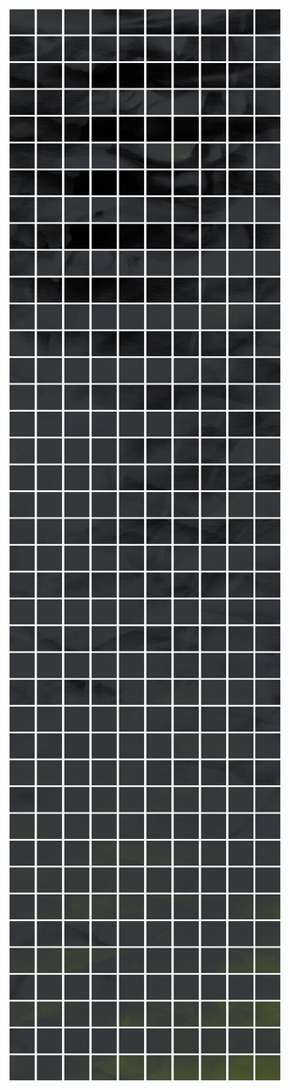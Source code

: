 <html>
<div>
<img src="https://github.com/HakkaTjakka/NL_TILE_MAP/blob/main/18/634/-1074/r.6340.-10740.png" height="44" width="44">
<img src="https://github.com/HakkaTjakka/NL_TILE_MAP/blob/main/18/634/-1074/r.6341.-10740.png" height="44" width="44">
<img src="https://github.com/HakkaTjakka/NL_TILE_MAP/blob/main/18/634/-1074/r.6342.-10740.png" height="44" width="44">
<img src="https://github.com/HakkaTjakka/NL_TILE_MAP/blob/main/18/634/-1074/r.6343.-10740.png" height="44" width="44">
<img src="https://github.com/HakkaTjakka/NL_TILE_MAP/blob/main/18/634/-1074/r.6344.-10740.png" height="44" width="44">
<img src="https://github.com/HakkaTjakka/NL_TILE_MAP/blob/main/18/634/-1074/r.6345.-10740.png" height="44" width="44">
<img src="https://github.com/HakkaTjakka/NL_TILE_MAP/blob/main/18/634/-1074/r.6346.-10740.png" height="44" width="44">
<img src="https://github.com/HakkaTjakka/NL_TILE_MAP/blob/main/18/634/-1074/r.6347.-10740.png" height="44" width="44">
<img src="https://github.com/HakkaTjakka/NL_TILE_MAP/blob/main/18/634/-1074/r.6348.-10740.png" height="44" width="44">
<img src="https://github.com/HakkaTjakka/NL_TILE_MAP/blob/main/18/634/-1074/r.6349.-10740.png" height="44" width="44">
<img src="https://github.com/HakkaTjakka/NL_TILE_MAP/blob/main/18/635/-1074/r.6350.-10740.png" height="44" width="44">
<img src="https://github.com/HakkaTjakka/NL_TILE_MAP/blob/main/18/635/-1074/r.6351.-10740.png" height="44" width="44">
<img src="https://github.com/HakkaTjakka/NL_TILE_MAP/blob/main/18/635/-1074/r.6352.-10740.png" height="44" width="44">
<img src="https://github.com/HakkaTjakka/NL_TILE_MAP/blob/main/18/635/-1074/r.6353.-10740.png" height="44" width="44">
<img src="https://github.com/HakkaTjakka/NL_TILE_MAP/blob/main/18/635/-1074/r.6354.-10740.png" height="44" width="44">
<img src="https://github.com/HakkaTjakka/NL_TILE_MAP/blob/main/18/635/-1074/r.6355.-10740.png" height="44" width="44">
<img src="https://github.com/HakkaTjakka/NL_TILE_MAP/blob/main/18/635/-1074/r.6356.-10740.png" height="44" width="44">
<img src="https://github.com/HakkaTjakka/NL_TILE_MAP/blob/main/18/635/-1074/r.6357.-10740.png" height="44" width="44">
<img src="https://github.com/HakkaTjakka/NL_TILE_MAP/blob/main/18/635/-1074/r.6358.-10740.png" height="44" width="44">
<img src="https://github.com/HakkaTjakka/NL_TILE_MAP/blob/main/18/635/-1074/r.6359.-10740.png" height="44" width="44">
<br>
<img src="https://github.com/HakkaTjakka/NL_TILE_MAP/blob/main/18/634/-1074/r.6340.-10739.png" height="44" width="44">
<img src="https://github.com/HakkaTjakka/NL_TILE_MAP/blob/main/18/634/-1074/r.6341.-10739.png" height="44" width="44">
<img src="https://github.com/HakkaTjakka/NL_TILE_MAP/blob/main/18/634/-1074/r.6342.-10739.png" height="44" width="44">
<img src="https://github.com/HakkaTjakka/NL_TILE_MAP/blob/main/18/634/-1074/r.6343.-10739.png" height="44" width="44">
<img src="https://github.com/HakkaTjakka/NL_TILE_MAP/blob/main/18/634/-1074/r.6344.-10739.png" height="44" width="44">
<img src="https://github.com/HakkaTjakka/NL_TILE_MAP/blob/main/18/634/-1074/r.6345.-10739.png" height="44" width="44">
<img src="https://github.com/HakkaTjakka/NL_TILE_MAP/blob/main/18/634/-1074/r.6346.-10739.png" height="44" width="44">
<img src="https://github.com/HakkaTjakka/NL_TILE_MAP/blob/main/18/634/-1074/r.6347.-10739.png" height="44" width="44">
<img src="https://github.com/HakkaTjakka/NL_TILE_MAP/blob/main/18/634/-1074/r.6348.-10739.png" height="44" width="44">
<img src="https://github.com/HakkaTjakka/NL_TILE_MAP/blob/main/18/634/-1074/r.6349.-10739.png" height="44" width="44">
<img src="https://github.com/HakkaTjakka/NL_TILE_MAP/blob/main/18/635/-1074/r.6350.-10739.png" height="44" width="44">
<img src="https://github.com/HakkaTjakka/NL_TILE_MAP/blob/main/18/635/-1074/r.6351.-10739.png" height="44" width="44">
<img src="https://github.com/HakkaTjakka/NL_TILE_MAP/blob/main/18/635/-1074/r.6352.-10739.png" height="44" width="44">
<img src="https://github.com/HakkaTjakka/NL_TILE_MAP/blob/main/18/635/-1074/r.6353.-10739.png" height="44" width="44">
<img src="https://github.com/HakkaTjakka/NL_TILE_MAP/blob/main/18/635/-1074/r.6354.-10739.png" height="44" width="44">
<img src="https://github.com/HakkaTjakka/NL_TILE_MAP/blob/main/18/635/-1074/r.6355.-10739.png" height="44" width="44">
<img src="https://github.com/HakkaTjakka/NL_TILE_MAP/blob/main/18/635/-1074/r.6356.-10739.png" height="44" width="44">
<img src="https://github.com/HakkaTjakka/NL_TILE_MAP/blob/main/18/635/-1074/r.6357.-10739.png" height="44" width="44">
<img src="https://github.com/HakkaTjakka/NL_TILE_MAP/blob/main/18/635/-1074/r.6358.-10739.png" height="44" width="44">
<img src="https://github.com/HakkaTjakka/NL_TILE_MAP/blob/main/18/635/-1074/r.6359.-10739.png" height="44" width="44">
<br>
<img src="https://github.com/HakkaTjakka/NL_TILE_MAP/blob/main/18/634/-1074/r.6340.-10738.png" height="44" width="44">
<img src="https://github.com/HakkaTjakka/NL_TILE_MAP/blob/main/18/634/-1074/r.6341.-10738.png" height="44" width="44">
<img src="https://github.com/HakkaTjakka/NL_TILE_MAP/blob/main/18/634/-1074/r.6342.-10738.png" height="44" width="44">
<img src="https://github.com/HakkaTjakka/NL_TILE_MAP/blob/main/18/634/-1074/r.6343.-10738.png" height="44" width="44">
<img src="https://github.com/HakkaTjakka/NL_TILE_MAP/blob/main/18/634/-1074/r.6344.-10738.png" height="44" width="44">
<img src="https://github.com/HakkaTjakka/NL_TILE_MAP/blob/main/18/634/-1074/r.6345.-10738.png" height="44" width="44">
<img src="https://github.com/HakkaTjakka/NL_TILE_MAP/blob/main/18/634/-1074/r.6346.-10738.png" height="44" width="44">
<img src="https://github.com/HakkaTjakka/NL_TILE_MAP/blob/main/18/634/-1074/r.6347.-10738.png" height="44" width="44">
<img src="https://github.com/HakkaTjakka/NL_TILE_MAP/blob/main/18/634/-1074/r.6348.-10738.png" height="44" width="44">
<img src="https://github.com/HakkaTjakka/NL_TILE_MAP/blob/main/18/634/-1074/r.6349.-10738.png" height="44" width="44">
<img src="https://github.com/HakkaTjakka/NL_TILE_MAP/blob/main/18/635/-1074/r.6350.-10738.png" height="44" width="44">
<img src="https://github.com/HakkaTjakka/NL_TILE_MAP/blob/main/18/635/-1074/r.6351.-10738.png" height="44" width="44">
<img src="https://github.com/HakkaTjakka/NL_TILE_MAP/blob/main/18/635/-1074/r.6352.-10738.png" height="44" width="44">
<img src="https://github.com/HakkaTjakka/NL_TILE_MAP/blob/main/18/635/-1074/r.6353.-10738.png" height="44" width="44">
<img src="https://github.com/HakkaTjakka/NL_TILE_MAP/blob/main/18/635/-1074/r.6354.-10738.png" height="44" width="44">
<img src="https://github.com/HakkaTjakka/NL_TILE_MAP/blob/main/18/635/-1074/r.6355.-10738.png" height="44" width="44">
<img src="https://github.com/HakkaTjakka/NL_TILE_MAP/blob/main/18/635/-1074/r.6356.-10738.png" height="44" width="44">
<img src="https://github.com/HakkaTjakka/NL_TILE_MAP/blob/main/18/635/-1074/r.6357.-10738.png" height="44" width="44">
<img src="https://github.com/HakkaTjakka/NL_TILE_MAP/blob/main/18/635/-1074/r.6358.-10738.png" height="44" width="44">
<img src="https://github.com/HakkaTjakka/NL_TILE_MAP/blob/main/18/635/-1074/r.6359.-10738.png" height="44" width="44">
<br>
<img src="https://github.com/HakkaTjakka/NL_TILE_MAP/blob/main/18/634/-1074/r.6340.-10737.png" height="44" width="44">
<img src="https://github.com/HakkaTjakka/NL_TILE_MAP/blob/main/18/634/-1074/r.6341.-10737.png" height="44" width="44">
<img src="https://github.com/HakkaTjakka/NL_TILE_MAP/blob/main/18/634/-1074/r.6342.-10737.png" height="44" width="44">
<img src="https://github.com/HakkaTjakka/NL_TILE_MAP/blob/main/18/634/-1074/r.6343.-10737.png" height="44" width="44">
<img src="https://github.com/HakkaTjakka/NL_TILE_MAP/blob/main/18/634/-1074/r.6344.-10737.png" height="44" width="44">
<img src="https://github.com/HakkaTjakka/NL_TILE_MAP/blob/main/18/634/-1074/r.6345.-10737.png" height="44" width="44">
<img src="https://github.com/HakkaTjakka/NL_TILE_MAP/blob/main/18/634/-1074/r.6346.-10737.png" height="44" width="44">
<img src="https://github.com/HakkaTjakka/NL_TILE_MAP/blob/main/18/634/-1074/r.6347.-10737.png" height="44" width="44">
<img src="https://github.com/HakkaTjakka/NL_TILE_MAP/blob/main/18/634/-1074/r.6348.-10737.png" height="44" width="44">
<img src="https://github.com/HakkaTjakka/NL_TILE_MAP/blob/main/18/634/-1074/r.6349.-10737.png" height="44" width="44">
<img src="https://github.com/HakkaTjakka/NL_TILE_MAP/blob/main/18/635/-1074/r.6350.-10737.png" height="44" width="44">
<img src="https://github.com/HakkaTjakka/NL_TILE_MAP/blob/main/18/635/-1074/r.6351.-10737.png" height="44" width="44">
<img src="https://github.com/HakkaTjakka/NL_TILE_MAP/blob/main/18/635/-1074/r.6352.-10737.png" height="44" width="44">
<img src="https://github.com/HakkaTjakka/NL_TILE_MAP/blob/main/18/635/-1074/r.6353.-10737.png" height="44" width="44">
<img src="https://github.com/HakkaTjakka/NL_TILE_MAP/blob/main/18/635/-1074/r.6354.-10737.png" height="44" width="44">
<img src="https://github.com/HakkaTjakka/NL_TILE_MAP/blob/main/18/635/-1074/r.6355.-10737.png" height="44" width="44">
<img src="https://github.com/HakkaTjakka/NL_TILE_MAP/blob/main/18/635/-1074/r.6356.-10737.png" height="44" width="44">
<img src="https://github.com/HakkaTjakka/NL_TILE_MAP/blob/main/18/635/-1074/r.6357.-10737.png" height="44" width="44">
<img src="https://github.com/HakkaTjakka/NL_TILE_MAP/blob/main/18/635/-1074/r.6358.-10737.png" height="44" width="44">
<img src="https://github.com/HakkaTjakka/NL_TILE_MAP/blob/main/18/635/-1074/r.6359.-10737.png" height="44" width="44">
<br>
<img src="https://github.com/HakkaTjakka/NL_TILE_MAP/blob/main/18/634/-1074/r.6340.-10736.png" height="44" width="44">
<img src="https://github.com/HakkaTjakka/NL_TILE_MAP/blob/main/18/634/-1074/r.6341.-10736.png" height="44" width="44">
<img src="https://github.com/HakkaTjakka/NL_TILE_MAP/blob/main/18/634/-1074/r.6342.-10736.png" height="44" width="44">
<img src="https://github.com/HakkaTjakka/NL_TILE_MAP/blob/main/18/634/-1074/r.6343.-10736.png" height="44" width="44">
<img src="https://github.com/HakkaTjakka/NL_TILE_MAP/blob/main/18/634/-1074/r.6344.-10736.png" height="44" width="44">
<img src="https://github.com/HakkaTjakka/NL_TILE_MAP/blob/main/18/634/-1074/r.6345.-10736.png" height="44" width="44">
<img src="https://github.com/HakkaTjakka/NL_TILE_MAP/blob/main/18/634/-1074/r.6346.-10736.png" height="44" width="44">
<img src="https://github.com/HakkaTjakka/NL_TILE_MAP/blob/main/18/634/-1074/r.6347.-10736.png" height="44" width="44">
<img src="https://github.com/HakkaTjakka/NL_TILE_MAP/blob/main/18/634/-1074/r.6348.-10736.png" height="44" width="44">
<img src="https://github.com/HakkaTjakka/NL_TILE_MAP/blob/main/18/634/-1074/r.6349.-10736.png" height="44" width="44">
<img src="https://github.com/HakkaTjakka/NL_TILE_MAP/blob/main/18/635/-1074/r.6350.-10736.png" height="44" width="44">
<img src="https://github.com/HakkaTjakka/NL_TILE_MAP/blob/main/18/635/-1074/r.6351.-10736.png" height="44" width="44">
<img src="https://github.com/HakkaTjakka/NL_TILE_MAP/blob/main/18/635/-1074/r.6352.-10736.png" height="44" width="44">
<img src="https://github.com/HakkaTjakka/NL_TILE_MAP/blob/main/18/635/-1074/r.6353.-10736.png" height="44" width="44">
<img src="https://github.com/HakkaTjakka/NL_TILE_MAP/blob/main/18/635/-1074/r.6354.-10736.png" height="44" width="44">
<img src="https://github.com/HakkaTjakka/NL_TILE_MAP/blob/main/18/635/-1074/r.6355.-10736.png" height="44" width="44">
<img src="https://github.com/HakkaTjakka/NL_TILE_MAP/blob/main/18/635/-1074/r.6356.-10736.png" height="44" width="44">
<img src="https://github.com/HakkaTjakka/NL_TILE_MAP/blob/main/18/635/-1074/r.6357.-10736.png" height="44" width="44">
<img src="https://github.com/HakkaTjakka/NL_TILE_MAP/blob/main/18/635/-1074/r.6358.-10736.png" height="44" width="44">
<img src="https://github.com/HakkaTjakka/NL_TILE_MAP/blob/main/18/635/-1074/r.6359.-10736.png" height="44" width="44">
<br>
<img src="https://github.com/HakkaTjakka/NL_TILE_MAP/blob/main/18/634/-1074/r.6340.-10735.png" height="44" width="44">
<img src="https://github.com/HakkaTjakka/NL_TILE_MAP/blob/main/18/634/-1074/r.6341.-10735.png" height="44" width="44">
<img src="https://github.com/HakkaTjakka/NL_TILE_MAP/blob/main/18/634/-1074/r.6342.-10735.png" height="44" width="44">
<img src="https://github.com/HakkaTjakka/NL_TILE_MAP/blob/main/18/634/-1074/r.6343.-10735.png" height="44" width="44">
<img src="https://github.com/HakkaTjakka/NL_TILE_MAP/blob/main/18/634/-1074/r.6344.-10735.png" height="44" width="44">
<img src="https://github.com/HakkaTjakka/NL_TILE_MAP/blob/main/18/634/-1074/r.6345.-10735.png" height="44" width="44">
<img src="https://github.com/HakkaTjakka/NL_TILE_MAP/blob/main/18/634/-1074/r.6346.-10735.png" height="44" width="44">
<img src="https://github.com/HakkaTjakka/NL_TILE_MAP/blob/main/18/634/-1074/r.6347.-10735.png" height="44" width="44">
<img src="https://github.com/HakkaTjakka/NL_TILE_MAP/blob/main/18/634/-1074/r.6348.-10735.png" height="44" width="44">
<img src="https://github.com/HakkaTjakka/NL_TILE_MAP/blob/main/18/634/-1074/r.6349.-10735.png" height="44" width="44">
<img src="https://github.com/HakkaTjakka/NL_TILE_MAP/blob/main/18/635/-1074/r.6350.-10735.png" height="44" width="44">
<img src="https://github.com/HakkaTjakka/NL_TILE_MAP/blob/main/18/635/-1074/r.6351.-10735.png" height="44" width="44">
<img src="https://github.com/HakkaTjakka/NL_TILE_MAP/blob/main/18/635/-1074/r.6352.-10735.png" height="44" width="44">
<img src="https://github.com/HakkaTjakka/NL_TILE_MAP/blob/main/18/635/-1074/r.6353.-10735.png" height="44" width="44">
<img src="https://github.com/HakkaTjakka/NL_TILE_MAP/blob/main/18/635/-1074/r.6354.-10735.png" height="44" width="44">
<img src="https://github.com/HakkaTjakka/NL_TILE_MAP/blob/main/18/635/-1074/r.6355.-10735.png" height="44" width="44">
<img src="https://github.com/HakkaTjakka/NL_TILE_MAP/blob/main/18/635/-1074/r.6356.-10735.png" height="44" width="44">
<img src="https://github.com/HakkaTjakka/NL_TILE_MAP/blob/main/18/635/-1074/r.6357.-10735.png" height="44" width="44">
<img src="https://github.com/HakkaTjakka/NL_TILE_MAP/blob/main/18/635/-1074/r.6358.-10735.png" height="44" width="44">
<img src="https://github.com/HakkaTjakka/NL_TILE_MAP/blob/main/18/635/-1074/r.6359.-10735.png" height="44" width="44">
<br>
<img src="https://github.com/HakkaTjakka/NL_TILE_MAP/blob/main/18/634/-1074/r.6340.-10734.png" height="44" width="44">
<img src="https://github.com/HakkaTjakka/NL_TILE_MAP/blob/main/18/634/-1074/r.6341.-10734.png" height="44" width="44">
<img src="https://github.com/HakkaTjakka/NL_TILE_MAP/blob/main/18/634/-1074/r.6342.-10734.png" height="44" width="44">
<img src="https://github.com/HakkaTjakka/NL_TILE_MAP/blob/main/18/634/-1074/r.6343.-10734.png" height="44" width="44">
<img src="https://github.com/HakkaTjakka/NL_TILE_MAP/blob/main/18/634/-1074/r.6344.-10734.png" height="44" width="44">
<img src="https://github.com/HakkaTjakka/NL_TILE_MAP/blob/main/18/634/-1074/r.6345.-10734.png" height="44" width="44">
<img src="https://github.com/HakkaTjakka/NL_TILE_MAP/blob/main/18/634/-1074/r.6346.-10734.png" height="44" width="44">
<img src="https://github.com/HakkaTjakka/NL_TILE_MAP/blob/main/18/634/-1074/r.6347.-10734.png" height="44" width="44">
<img src="https://github.com/HakkaTjakka/NL_TILE_MAP/blob/main/18/634/-1074/r.6348.-10734.png" height="44" width="44">
<img src="https://github.com/HakkaTjakka/NL_TILE_MAP/blob/main/18/634/-1074/r.6349.-10734.png" height="44" width="44">
<img src="https://github.com/HakkaTjakka/NL_TILE_MAP/blob/main/18/635/-1074/r.6350.-10734.png" height="44" width="44">
<img src="https://github.com/HakkaTjakka/NL_TILE_MAP/blob/main/18/635/-1074/r.6351.-10734.png" height="44" width="44">
<img src="https://github.com/HakkaTjakka/NL_TILE_MAP/blob/main/18/635/-1074/r.6352.-10734.png" height="44" width="44">
<img src="https://github.com/HakkaTjakka/NL_TILE_MAP/blob/main/18/635/-1074/r.6353.-10734.png" height="44" width="44">
<img src="https://github.com/HakkaTjakka/NL_TILE_MAP/blob/main/18/635/-1074/r.6354.-10734.png" height="44" width="44">
<img src="https://github.com/HakkaTjakka/NL_TILE_MAP/blob/main/18/635/-1074/r.6355.-10734.png" height="44" width="44">
<img src="https://github.com/HakkaTjakka/NL_TILE_MAP/blob/main/18/635/-1074/r.6356.-10734.png" height="44" width="44">
<img src="https://github.com/HakkaTjakka/NL_TILE_MAP/blob/main/18/635/-1074/r.6357.-10734.png" height="44" width="44">
<img src="https://github.com/HakkaTjakka/NL_TILE_MAP/blob/main/18/635/-1074/r.6358.-10734.png" height="44" width="44">
<img src="https://github.com/HakkaTjakka/NL_TILE_MAP/blob/main/18/635/-1074/r.6359.-10734.png" height="44" width="44">
<br>
<img src="https://github.com/HakkaTjakka/NL_TILE_MAP/blob/main/18/634/-1074/r.6340.-10733.png" height="44" width="44">
<img src="https://github.com/HakkaTjakka/NL_TILE_MAP/blob/main/18/634/-1074/r.6341.-10733.png" height="44" width="44">
<img src="https://github.com/HakkaTjakka/NL_TILE_MAP/blob/main/18/634/-1074/r.6342.-10733.png" height="44" width="44">
<img src="https://github.com/HakkaTjakka/NL_TILE_MAP/blob/main/18/634/-1074/r.6343.-10733.png" height="44" width="44">
<img src="https://github.com/HakkaTjakka/NL_TILE_MAP/blob/main/18/634/-1074/r.6344.-10733.png" height="44" width="44">
<img src="https://github.com/HakkaTjakka/NL_TILE_MAP/blob/main/18/634/-1074/r.6345.-10733.png" height="44" width="44">
<img src="https://github.com/HakkaTjakka/NL_TILE_MAP/blob/main/18/634/-1074/r.6346.-10733.png" height="44" width="44">
<img src="https://github.com/HakkaTjakka/NL_TILE_MAP/blob/main/18/634/-1074/r.6347.-10733.png" height="44" width="44">
<img src="https://github.com/HakkaTjakka/NL_TILE_MAP/blob/main/18/634/-1074/r.6348.-10733.png" height="44" width="44">
<img src="https://github.com/HakkaTjakka/NL_TILE_MAP/blob/main/18/634/-1074/r.6349.-10733.png" height="44" width="44">
<img src="https://github.com/HakkaTjakka/NL_TILE_MAP/blob/main/18/635/-1074/r.6350.-10733.png" height="44" width="44">
<img src="https://github.com/HakkaTjakka/NL_TILE_MAP/blob/main/18/635/-1074/r.6351.-10733.png" height="44" width="44">
<img src="https://github.com/HakkaTjakka/NL_TILE_MAP/blob/main/18/635/-1074/r.6352.-10733.png" height="44" width="44">
<img src="https://github.com/HakkaTjakka/NL_TILE_MAP/blob/main/18/635/-1074/r.6353.-10733.png" height="44" width="44">
<img src="https://github.com/HakkaTjakka/NL_TILE_MAP/blob/main/18/635/-1074/r.6354.-10733.png" height="44" width="44">
<img src="https://github.com/HakkaTjakka/NL_TILE_MAP/blob/main/18/635/-1074/r.6355.-10733.png" height="44" width="44">
<img src="https://github.com/HakkaTjakka/NL_TILE_MAP/blob/main/18/635/-1074/r.6356.-10733.png" height="44" width="44">
<img src="https://github.com/HakkaTjakka/NL_TILE_MAP/blob/main/18/635/-1074/r.6357.-10733.png" height="44" width="44">
<img src="https://github.com/HakkaTjakka/NL_TILE_MAP/blob/main/18/635/-1074/r.6358.-10733.png" height="44" width="44">
<img src="https://github.com/HakkaTjakka/NL_TILE_MAP/blob/main/18/635/-1074/r.6359.-10733.png" height="44" width="44">
<br>
<img src="https://github.com/HakkaTjakka/NL_TILE_MAP/blob/main/18/634/-1074/r.6340.-10732.png" height="44" width="44">
<img src="https://github.com/HakkaTjakka/NL_TILE_MAP/blob/main/18/634/-1074/r.6341.-10732.png" height="44" width="44">
<img src="https://github.com/HakkaTjakka/NL_TILE_MAP/blob/main/18/634/-1074/r.6342.-10732.png" height="44" width="44">
<img src="https://github.com/HakkaTjakka/NL_TILE_MAP/blob/main/18/634/-1074/r.6343.-10732.png" height="44" width="44">
<img src="https://github.com/HakkaTjakka/NL_TILE_MAP/blob/main/18/634/-1074/r.6344.-10732.png" height="44" width="44">
<img src="https://github.com/HakkaTjakka/NL_TILE_MAP/blob/main/18/634/-1074/r.6345.-10732.png" height="44" width="44">
<img src="https://github.com/HakkaTjakka/NL_TILE_MAP/blob/main/18/634/-1074/r.6346.-10732.png" height="44" width="44">
<img src="https://github.com/HakkaTjakka/NL_TILE_MAP/blob/main/18/634/-1074/r.6347.-10732.png" height="44" width="44">
<img src="https://github.com/HakkaTjakka/NL_TILE_MAP/blob/main/18/634/-1074/r.6348.-10732.png" height="44" width="44">
<img src="https://github.com/HakkaTjakka/NL_TILE_MAP/blob/main/18/634/-1074/r.6349.-10732.png" height="44" width="44">
<img src="https://github.com/HakkaTjakka/NL_TILE_MAP/blob/main/18/635/-1074/r.6350.-10732.png" height="44" width="44">
<img src="https://github.com/HakkaTjakka/NL_TILE_MAP/blob/main/18/635/-1074/r.6351.-10732.png" height="44" width="44">
<img src="https://github.com/HakkaTjakka/NL_TILE_MAP/blob/main/18/635/-1074/r.6352.-10732.png" height="44" width="44">
<img src="https://github.com/HakkaTjakka/NL_TILE_MAP/blob/main/18/635/-1074/r.6353.-10732.png" height="44" width="44">
<img src="https://github.com/HakkaTjakka/NL_TILE_MAP/blob/main/18/635/-1074/r.6354.-10732.png" height="44" width="44">
<img src="https://github.com/HakkaTjakka/NL_TILE_MAP/blob/main/18/635/-1074/r.6355.-10732.png" height="44" width="44">
<img src="https://github.com/HakkaTjakka/NL_TILE_MAP/blob/main/18/635/-1074/r.6356.-10732.png" height="44" width="44">
<img src="https://github.com/HakkaTjakka/NL_TILE_MAP/blob/main/18/635/-1074/r.6357.-10732.png" height="44" width="44">
<img src="https://github.com/HakkaTjakka/NL_TILE_MAP/blob/main/18/635/-1074/r.6358.-10732.png" height="44" width="44">
<img src="https://github.com/HakkaTjakka/NL_TILE_MAP/blob/main/18/635/-1074/r.6359.-10732.png" height="44" width="44">
<br>
<img src="https://github.com/HakkaTjakka/NL_TILE_MAP/blob/main/18/634/-1074/r.6340.-10731.png" height="44" width="44">
<img src="https://github.com/HakkaTjakka/NL_TILE_MAP/blob/main/18/634/-1074/r.6341.-10731.png" height="44" width="44">
<img src="https://github.com/HakkaTjakka/NL_TILE_MAP/blob/main/18/634/-1074/r.6342.-10731.png" height="44" width="44">
<img src="https://github.com/HakkaTjakka/NL_TILE_MAP/blob/main/18/634/-1074/r.6343.-10731.png" height="44" width="44">
<img src="https://github.com/HakkaTjakka/NL_TILE_MAP/blob/main/18/634/-1074/r.6344.-10731.png" height="44" width="44">
<img src="https://github.com/HakkaTjakka/NL_TILE_MAP/blob/main/18/634/-1074/r.6345.-10731.png" height="44" width="44">
<img src="https://github.com/HakkaTjakka/NL_TILE_MAP/blob/main/18/634/-1074/r.6346.-10731.png" height="44" width="44">
<img src="https://github.com/HakkaTjakka/NL_TILE_MAP/blob/main/18/634/-1074/r.6347.-10731.png" height="44" width="44">
<img src="https://github.com/HakkaTjakka/NL_TILE_MAP/blob/main/18/634/-1074/r.6348.-10731.png" height="44" width="44">
<img src="https://github.com/HakkaTjakka/NL_TILE_MAP/blob/main/18/634/-1074/r.6349.-10731.png" height="44" width="44">
<img src="https://github.com/HakkaTjakka/NL_TILE_MAP/blob/main/18/635/-1074/r.6350.-10731.png" height="44" width="44">
<img src="https://github.com/HakkaTjakka/NL_TILE_MAP/blob/main/18/635/-1074/r.6351.-10731.png" height="44" width="44">
<img src="https://github.com/HakkaTjakka/NL_TILE_MAP/blob/main/18/635/-1074/r.6352.-10731.png" height="44" width="44">
<img src="https://github.com/HakkaTjakka/NL_TILE_MAP/blob/main/18/635/-1074/r.6353.-10731.png" height="44" width="44">
<img src="https://github.com/HakkaTjakka/NL_TILE_MAP/blob/main/18/635/-1074/r.6354.-10731.png" height="44" width="44">
<img src="https://github.com/HakkaTjakka/NL_TILE_MAP/blob/main/18/635/-1074/r.6355.-10731.png" height="44" width="44">
<img src="https://github.com/HakkaTjakka/NL_TILE_MAP/blob/main/18/635/-1074/r.6356.-10731.png" height="44" width="44">
<img src="https://github.com/HakkaTjakka/NL_TILE_MAP/blob/main/18/635/-1074/r.6357.-10731.png" height="44" width="44">
<img src="https://github.com/HakkaTjakka/NL_TILE_MAP/blob/main/18/635/-1074/r.6358.-10731.png" height="44" width="44">
<img src="https://github.com/HakkaTjakka/NL_TILE_MAP/blob/main/18/635/-1074/r.6359.-10731.png" height="44" width="44">
<br>
<img src="https://github.com/HakkaTjakka/NL_TILE_MAP/blob/main/18/634/-1073/r.6340.-10730.png" height="44" width="44">
<img src="https://github.com/HakkaTjakka/NL_TILE_MAP/blob/main/18/634/-1073/r.6341.-10730.png" height="44" width="44">
<img src="https://github.com/HakkaTjakka/NL_TILE_MAP/blob/main/18/634/-1073/r.6342.-10730.png" height="44" width="44">
<img src="https://github.com/HakkaTjakka/NL_TILE_MAP/blob/main/18/634/-1073/r.6343.-10730.png" height="44" width="44">
<img src="https://github.com/HakkaTjakka/NL_TILE_MAP/blob/main/18/634/-1073/r.6344.-10730.png" height="44" width="44">
<img src="https://github.com/HakkaTjakka/NL_TILE_MAP/blob/main/18/634/-1073/r.6345.-10730.png" height="44" width="44">
<img src="https://github.com/HakkaTjakka/NL_TILE_MAP/blob/main/18/634/-1073/r.6346.-10730.png" height="44" width="44">
<img src="https://github.com/HakkaTjakka/NL_TILE_MAP/blob/main/18/634/-1073/r.6347.-10730.png" height="44" width="44">
<img src="https://github.com/HakkaTjakka/NL_TILE_MAP/blob/main/18/634/-1073/r.6348.-10730.png" height="44" width="44">
<img src="https://github.com/HakkaTjakka/NL_TILE_MAP/blob/main/18/634/-1073/r.6349.-10730.png" height="44" width="44">
<img src="https://github.com/HakkaTjakka/NL_TILE_MAP/blob/main/18/635/-1073/r.6350.-10730.png" height="44" width="44">
<img src="https://github.com/HakkaTjakka/NL_TILE_MAP/blob/main/18/635/-1073/r.6351.-10730.png" height="44" width="44">
<img src="https://github.com/HakkaTjakka/NL_TILE_MAP/blob/main/18/635/-1073/r.6352.-10730.png" height="44" width="44">
<img src="https://github.com/HakkaTjakka/NL_TILE_MAP/blob/main/18/635/-1073/r.6353.-10730.png" height="44" width="44">
<img src="https://github.com/HakkaTjakka/NL_TILE_MAP/blob/main/18/635/-1073/r.6354.-10730.png" height="44" width="44">
<img src="https://github.com/HakkaTjakka/NL_TILE_MAP/blob/main/18/635/-1073/r.6355.-10730.png" height="44" width="44">
<img src="https://github.com/HakkaTjakka/NL_TILE_MAP/blob/main/18/635/-1073/r.6356.-10730.png" height="44" width="44">
<img src="https://github.com/HakkaTjakka/NL_TILE_MAP/blob/main/18/635/-1073/r.6357.-10730.png" height="44" width="44">
<img src="https://github.com/HakkaTjakka/NL_TILE_MAP/blob/main/18/635/-1073/r.6358.-10730.png" height="44" width="44">
<img src="https://github.com/HakkaTjakka/NL_TILE_MAP/blob/main/18/635/-1073/r.6359.-10730.png" height="44" width="44">
<br>
<img src="https://github.com/HakkaTjakka/NL_TILE_MAP/blob/main/18/634/-1073/r.6340.-10729.png" height="44" width="44">
<img src="https://github.com/HakkaTjakka/NL_TILE_MAP/blob/main/18/634/-1073/r.6341.-10729.png" height="44" width="44">
<img src="https://github.com/HakkaTjakka/NL_TILE_MAP/blob/main/18/634/-1073/r.6342.-10729.png" height="44" width="44">
<img src="https://github.com/HakkaTjakka/NL_TILE_MAP/blob/main/18/634/-1073/r.6343.-10729.png" height="44" width="44">
<img src="https://github.com/HakkaTjakka/NL_TILE_MAP/blob/main/18/634/-1073/r.6344.-10729.png" height="44" width="44">
<img src="https://github.com/HakkaTjakka/NL_TILE_MAP/blob/main/18/634/-1073/r.6345.-10729.png" height="44" width="44">
<img src="https://github.com/HakkaTjakka/NL_TILE_MAP/blob/main/18/634/-1073/r.6346.-10729.png" height="44" width="44">
<img src="https://github.com/HakkaTjakka/NL_TILE_MAP/blob/main/18/634/-1073/r.6347.-10729.png" height="44" width="44">
<img src="https://github.com/HakkaTjakka/NL_TILE_MAP/blob/main/18/634/-1073/r.6348.-10729.png" height="44" width="44">
<img src="https://github.com/HakkaTjakka/NL_TILE_MAP/blob/main/18/634/-1073/r.6349.-10729.png" height="44" width="44">
<img src="https://github.com/HakkaTjakka/NL_TILE_MAP/blob/main/18/635/-1073/r.6350.-10729.png" height="44" width="44">
<img src="https://github.com/HakkaTjakka/NL_TILE_MAP/blob/main/18/635/-1073/r.6351.-10729.png" height="44" width="44">
<img src="https://github.com/HakkaTjakka/NL_TILE_MAP/blob/main/18/635/-1073/r.6352.-10729.png" height="44" width="44">
<img src="https://github.com/HakkaTjakka/NL_TILE_MAP/blob/main/18/635/-1073/r.6353.-10729.png" height="44" width="44">
<img src="https://github.com/HakkaTjakka/NL_TILE_MAP/blob/main/18/635/-1073/r.6354.-10729.png" height="44" width="44">
<img src="https://github.com/HakkaTjakka/NL_TILE_MAP/blob/main/18/635/-1073/r.6355.-10729.png" height="44" width="44">
<img src="https://github.com/HakkaTjakka/NL_TILE_MAP/blob/main/18/635/-1073/r.6356.-10729.png" height="44" width="44">
<img src="https://github.com/HakkaTjakka/NL_TILE_MAP/blob/main/18/635/-1073/r.6357.-10729.png" height="44" width="44">
<img src="https://github.com/HakkaTjakka/NL_TILE_MAP/blob/main/18/635/-1073/r.6358.-10729.png" height="44" width="44">
<img src="https://github.com/HakkaTjakka/NL_TILE_MAP/blob/main/18/635/-1073/r.6359.-10729.png" height="44" width="44">
<br>
<img src="https://github.com/HakkaTjakka/NL_TILE_MAP/blob/main/18/634/-1073/r.6340.-10728.png" height="44" width="44">
<img src="https://github.com/HakkaTjakka/NL_TILE_MAP/blob/main/18/634/-1073/r.6341.-10728.png" height="44" width="44">
<img src="https://github.com/HakkaTjakka/NL_TILE_MAP/blob/main/18/634/-1073/r.6342.-10728.png" height="44" width="44">
<img src="https://github.com/HakkaTjakka/NL_TILE_MAP/blob/main/18/634/-1073/r.6343.-10728.png" height="44" width="44">
<img src="https://github.com/HakkaTjakka/NL_TILE_MAP/blob/main/18/634/-1073/r.6344.-10728.png" height="44" width="44">
<img src="https://github.com/HakkaTjakka/NL_TILE_MAP/blob/main/18/634/-1073/r.6345.-10728.png" height="44" width="44">
<img src="https://github.com/HakkaTjakka/NL_TILE_MAP/blob/main/18/634/-1073/r.6346.-10728.png" height="44" width="44">
<img src="https://github.com/HakkaTjakka/NL_TILE_MAP/blob/main/18/634/-1073/r.6347.-10728.png" height="44" width="44">
<img src="https://github.com/HakkaTjakka/NL_TILE_MAP/blob/main/18/634/-1073/r.6348.-10728.png" height="44" width="44">
<img src="https://github.com/HakkaTjakka/NL_TILE_MAP/blob/main/18/634/-1073/r.6349.-10728.png" height="44" width="44">
<img src="https://github.com/HakkaTjakka/NL_TILE_MAP/blob/main/18/635/-1073/r.6350.-10728.png" height="44" width="44">
<img src="https://github.com/HakkaTjakka/NL_TILE_MAP/blob/main/18/635/-1073/r.6351.-10728.png" height="44" width="44">
<img src="https://github.com/HakkaTjakka/NL_TILE_MAP/blob/main/18/635/-1073/r.6352.-10728.png" height="44" width="44">
<img src="https://github.com/HakkaTjakka/NL_TILE_MAP/blob/main/18/635/-1073/r.6353.-10728.png" height="44" width="44">
<img src="https://github.com/HakkaTjakka/NL_TILE_MAP/blob/main/18/635/-1073/r.6354.-10728.png" height="44" width="44">
<img src="https://github.com/HakkaTjakka/NL_TILE_MAP/blob/main/18/635/-1073/r.6355.-10728.png" height="44" width="44">
<img src="https://github.com/HakkaTjakka/NL_TILE_MAP/blob/main/18/635/-1073/r.6356.-10728.png" height="44" width="44">
<img src="https://github.com/HakkaTjakka/NL_TILE_MAP/blob/main/18/635/-1073/r.6357.-10728.png" height="44" width="44">
<img src="https://github.com/HakkaTjakka/NL_TILE_MAP/blob/main/18/635/-1073/r.6358.-10728.png" height="44" width="44">
<img src="https://github.com/HakkaTjakka/NL_TILE_MAP/blob/main/18/635/-1073/r.6359.-10728.png" height="44" width="44">
<br>
<img src="https://github.com/HakkaTjakka/NL_TILE_MAP/blob/main/18/634/-1073/r.6340.-10727.png" height="44" width="44">
<img src="https://github.com/HakkaTjakka/NL_TILE_MAP/blob/main/18/634/-1073/r.6341.-10727.png" height="44" width="44">
<img src="https://github.com/HakkaTjakka/NL_TILE_MAP/blob/main/18/634/-1073/r.6342.-10727.png" height="44" width="44">
<img src="https://github.com/HakkaTjakka/NL_TILE_MAP/blob/main/18/634/-1073/r.6343.-10727.png" height="44" width="44">
<img src="https://github.com/HakkaTjakka/NL_TILE_MAP/blob/main/18/634/-1073/r.6344.-10727.png" height="44" width="44">
<img src="https://github.com/HakkaTjakka/NL_TILE_MAP/blob/main/18/634/-1073/r.6345.-10727.png" height="44" width="44">
<img src="https://github.com/HakkaTjakka/NL_TILE_MAP/blob/main/18/634/-1073/r.6346.-10727.png" height="44" width="44">
<img src="https://github.com/HakkaTjakka/NL_TILE_MAP/blob/main/18/634/-1073/r.6347.-10727.png" height="44" width="44">
<img src="https://github.com/HakkaTjakka/NL_TILE_MAP/blob/main/18/634/-1073/r.6348.-10727.png" height="44" width="44">
<img src="https://github.com/HakkaTjakka/NL_TILE_MAP/blob/main/18/634/-1073/r.6349.-10727.png" height="44" width="44">
<img src="https://github.com/HakkaTjakka/NL_TILE_MAP/blob/main/18/635/-1073/r.6350.-10727.png" height="44" width="44">
<img src="https://github.com/HakkaTjakka/NL_TILE_MAP/blob/main/18/635/-1073/r.6351.-10727.png" height="44" width="44">
<img src="https://github.com/HakkaTjakka/NL_TILE_MAP/blob/main/18/635/-1073/r.6352.-10727.png" height="44" width="44">
<img src="https://github.com/HakkaTjakka/NL_TILE_MAP/blob/main/18/635/-1073/r.6353.-10727.png" height="44" width="44">
<img src="https://github.com/HakkaTjakka/NL_TILE_MAP/blob/main/18/635/-1073/r.6354.-10727.png" height="44" width="44">
<img src="https://github.com/HakkaTjakka/NL_TILE_MAP/blob/main/18/635/-1073/r.6355.-10727.png" height="44" width="44">
<img src="https://github.com/HakkaTjakka/NL_TILE_MAP/blob/main/18/635/-1073/r.6356.-10727.png" height="44" width="44">
<img src="https://github.com/HakkaTjakka/NL_TILE_MAP/blob/main/18/635/-1073/r.6357.-10727.png" height="44" width="44">
<img src="https://github.com/HakkaTjakka/NL_TILE_MAP/blob/main/18/635/-1073/r.6358.-10727.png" height="44" width="44">
<img src="https://github.com/HakkaTjakka/NL_TILE_MAP/blob/main/18/635/-1073/r.6359.-10727.png" height="44" width="44">
<br>
<img src="https://github.com/HakkaTjakka/NL_TILE_MAP/blob/main/18/634/-1073/r.6340.-10726.png" height="44" width="44">
<img src="https://github.com/HakkaTjakka/NL_TILE_MAP/blob/main/18/634/-1073/r.6341.-10726.png" height="44" width="44">
<img src="https://github.com/HakkaTjakka/NL_TILE_MAP/blob/main/18/634/-1073/r.6342.-10726.png" height="44" width="44">
<img src="https://github.com/HakkaTjakka/NL_TILE_MAP/blob/main/18/634/-1073/r.6343.-10726.png" height="44" width="44">
<img src="https://github.com/HakkaTjakka/NL_TILE_MAP/blob/main/18/634/-1073/r.6344.-10726.png" height="44" width="44">
<img src="https://github.com/HakkaTjakka/NL_TILE_MAP/blob/main/18/634/-1073/r.6345.-10726.png" height="44" width="44">
<img src="https://github.com/HakkaTjakka/NL_TILE_MAP/blob/main/18/634/-1073/r.6346.-10726.png" height="44" width="44">
<img src="https://github.com/HakkaTjakka/NL_TILE_MAP/blob/main/18/634/-1073/r.6347.-10726.png" height="44" width="44">
<img src="https://github.com/HakkaTjakka/NL_TILE_MAP/blob/main/18/634/-1073/r.6348.-10726.png" height="44" width="44">
<img src="https://github.com/HakkaTjakka/NL_TILE_MAP/blob/main/18/634/-1073/r.6349.-10726.png" height="44" width="44">
<img src="https://github.com/HakkaTjakka/NL_TILE_MAP/blob/main/18/635/-1073/r.6350.-10726.png" height="44" width="44">
<img src="https://github.com/HakkaTjakka/NL_TILE_MAP/blob/main/18/635/-1073/r.6351.-10726.png" height="44" width="44">
<img src="https://github.com/HakkaTjakka/NL_TILE_MAP/blob/main/18/635/-1073/r.6352.-10726.png" height="44" width="44">
<img src="https://github.com/HakkaTjakka/NL_TILE_MAP/blob/main/18/635/-1073/r.6353.-10726.png" height="44" width="44">
<img src="https://github.com/HakkaTjakka/NL_TILE_MAP/blob/main/18/635/-1073/r.6354.-10726.png" height="44" width="44">
<img src="https://github.com/HakkaTjakka/NL_TILE_MAP/blob/main/18/635/-1073/r.6355.-10726.png" height="44" width="44">
<img src="https://github.com/HakkaTjakka/NL_TILE_MAP/blob/main/18/635/-1073/r.6356.-10726.png" height="44" width="44">
<img src="https://github.com/HakkaTjakka/NL_TILE_MAP/blob/main/18/635/-1073/r.6357.-10726.png" height="44" width="44">
<img src="https://github.com/HakkaTjakka/NL_TILE_MAP/blob/main/18/635/-1073/r.6358.-10726.png" height="44" width="44">
<img src="https://github.com/HakkaTjakka/NL_TILE_MAP/blob/main/18/635/-1073/r.6359.-10726.png" height="44" width="44">
<br>
<img src="https://github.com/HakkaTjakka/NL_TILE_MAP/blob/main/18/634/-1073/r.6340.-10725.png" height="44" width="44">
<img src="https://github.com/HakkaTjakka/NL_TILE_MAP/blob/main/18/634/-1073/r.6341.-10725.png" height="44" width="44">
<img src="https://github.com/HakkaTjakka/NL_TILE_MAP/blob/main/18/634/-1073/r.6342.-10725.png" height="44" width="44">
<img src="https://github.com/HakkaTjakka/NL_TILE_MAP/blob/main/18/634/-1073/r.6343.-10725.png" height="44" width="44">
<img src="https://github.com/HakkaTjakka/NL_TILE_MAP/blob/main/18/634/-1073/r.6344.-10725.png" height="44" width="44">
<img src="https://github.com/HakkaTjakka/NL_TILE_MAP/blob/main/18/634/-1073/r.6345.-10725.png" height="44" width="44">
<img src="https://github.com/HakkaTjakka/NL_TILE_MAP/blob/main/18/634/-1073/r.6346.-10725.png" height="44" width="44">
<img src="https://github.com/HakkaTjakka/NL_TILE_MAP/blob/main/18/634/-1073/r.6347.-10725.png" height="44" width="44">
<img src="https://github.com/HakkaTjakka/NL_TILE_MAP/blob/main/18/634/-1073/r.6348.-10725.png" height="44" width="44">
<img src="https://github.com/HakkaTjakka/NL_TILE_MAP/blob/main/18/634/-1073/r.6349.-10725.png" height="44" width="44">
<img src="https://github.com/HakkaTjakka/NL_TILE_MAP/blob/main/18/635/-1073/r.6350.-10725.png" height="44" width="44">
<img src="https://github.com/HakkaTjakka/NL_TILE_MAP/blob/main/18/635/-1073/r.6351.-10725.png" height="44" width="44">
<img src="https://github.com/HakkaTjakka/NL_TILE_MAP/blob/main/18/635/-1073/r.6352.-10725.png" height="44" width="44">
<img src="https://github.com/HakkaTjakka/NL_TILE_MAP/blob/main/18/635/-1073/r.6353.-10725.png" height="44" width="44">
<img src="https://github.com/HakkaTjakka/NL_TILE_MAP/blob/main/18/635/-1073/r.6354.-10725.png" height="44" width="44">
<img src="https://github.com/HakkaTjakka/NL_TILE_MAP/blob/main/18/635/-1073/r.6355.-10725.png" height="44" width="44">
<img src="https://github.com/HakkaTjakka/NL_TILE_MAP/blob/main/18/635/-1073/r.6356.-10725.png" height="44" width="44">
<img src="https://github.com/HakkaTjakka/NL_TILE_MAP/blob/main/18/635/-1073/r.6357.-10725.png" height="44" width="44">
<img src="https://github.com/HakkaTjakka/NL_TILE_MAP/blob/main/18/635/-1073/r.6358.-10725.png" height="44" width="44">
<img src="https://github.com/HakkaTjakka/NL_TILE_MAP/blob/main/18/635/-1073/r.6359.-10725.png" height="44" width="44">
<br>
<img src="https://github.com/HakkaTjakka/NL_TILE_MAP/blob/main/18/634/-1073/r.6340.-10724.png" height="44" width="44">
<img src="https://github.com/HakkaTjakka/NL_TILE_MAP/blob/main/18/634/-1073/r.6341.-10724.png" height="44" width="44">
<img src="https://github.com/HakkaTjakka/NL_TILE_MAP/blob/main/18/634/-1073/r.6342.-10724.png" height="44" width="44">
<img src="https://github.com/HakkaTjakka/NL_TILE_MAP/blob/main/18/634/-1073/r.6343.-10724.png" height="44" width="44">
<img src="https://github.com/HakkaTjakka/NL_TILE_MAP/blob/main/18/634/-1073/r.6344.-10724.png" height="44" width="44">
<img src="https://github.com/HakkaTjakka/NL_TILE_MAP/blob/main/18/634/-1073/r.6345.-10724.png" height="44" width="44">
<img src="https://github.com/HakkaTjakka/NL_TILE_MAP/blob/main/18/634/-1073/r.6346.-10724.png" height="44" width="44">
<img src="https://github.com/HakkaTjakka/NL_TILE_MAP/blob/main/18/634/-1073/r.6347.-10724.png" height="44" width="44">
<img src="https://github.com/HakkaTjakka/NL_TILE_MAP/blob/main/18/634/-1073/r.6348.-10724.png" height="44" width="44">
<img src="https://github.com/HakkaTjakka/NL_TILE_MAP/blob/main/18/634/-1073/r.6349.-10724.png" height="44" width="44">
<img src="https://github.com/HakkaTjakka/NL_TILE_MAP/blob/main/18/635/-1073/r.6350.-10724.png" height="44" width="44">
<img src="https://github.com/HakkaTjakka/NL_TILE_MAP/blob/main/18/635/-1073/r.6351.-10724.png" height="44" width="44">
<img src="https://github.com/HakkaTjakka/NL_TILE_MAP/blob/main/18/635/-1073/r.6352.-10724.png" height="44" width="44">
<img src="https://github.com/HakkaTjakka/NL_TILE_MAP/blob/main/18/635/-1073/r.6353.-10724.png" height="44" width="44">
<img src="https://github.com/HakkaTjakka/NL_TILE_MAP/blob/main/18/635/-1073/r.6354.-10724.png" height="44" width="44">
<img src="https://github.com/HakkaTjakka/NL_TILE_MAP/blob/main/18/635/-1073/r.6355.-10724.png" height="44" width="44">
<img src="https://github.com/HakkaTjakka/NL_TILE_MAP/blob/main/18/635/-1073/r.6356.-10724.png" height="44" width="44">
<img src="https://github.com/HakkaTjakka/NL_TILE_MAP/blob/main/18/635/-1073/r.6357.-10724.png" height="44" width="44">
<img src="https://github.com/HakkaTjakka/NL_TILE_MAP/blob/main/18/635/-1073/r.6358.-10724.png" height="44" width="44">
<img src="https://github.com/HakkaTjakka/NL_TILE_MAP/blob/main/18/635/-1073/r.6359.-10724.png" height="44" width="44">
<br>
<img src="https://github.com/HakkaTjakka/NL_TILE_MAP/blob/main/18/634/-1073/r.6340.-10723.png" height="44" width="44">
<img src="https://github.com/HakkaTjakka/NL_TILE_MAP/blob/main/18/634/-1073/r.6341.-10723.png" height="44" width="44">
<img src="https://github.com/HakkaTjakka/NL_TILE_MAP/blob/main/18/634/-1073/r.6342.-10723.png" height="44" width="44">
<img src="https://github.com/HakkaTjakka/NL_TILE_MAP/blob/main/18/634/-1073/r.6343.-10723.png" height="44" width="44">
<img src="https://github.com/HakkaTjakka/NL_TILE_MAP/blob/main/18/634/-1073/r.6344.-10723.png" height="44" width="44">
<img src="https://github.com/HakkaTjakka/NL_TILE_MAP/blob/main/18/634/-1073/r.6345.-10723.png" height="44" width="44">
<img src="https://github.com/HakkaTjakka/NL_TILE_MAP/blob/main/18/634/-1073/r.6346.-10723.png" height="44" width="44">
<img src="https://github.com/HakkaTjakka/NL_TILE_MAP/blob/main/18/634/-1073/r.6347.-10723.png" height="44" width="44">
<img src="https://github.com/HakkaTjakka/NL_TILE_MAP/blob/main/18/634/-1073/r.6348.-10723.png" height="44" width="44">
<img src="https://github.com/HakkaTjakka/NL_TILE_MAP/blob/main/18/634/-1073/r.6349.-10723.png" height="44" width="44">
<img src="https://github.com/HakkaTjakka/NL_TILE_MAP/blob/main/18/635/-1073/r.6350.-10723.png" height="44" width="44">
<img src="https://github.com/HakkaTjakka/NL_TILE_MAP/blob/main/18/635/-1073/r.6351.-10723.png" height="44" width="44">
<img src="https://github.com/HakkaTjakka/NL_TILE_MAP/blob/main/18/635/-1073/r.6352.-10723.png" height="44" width="44">
<img src="https://github.com/HakkaTjakka/NL_TILE_MAP/blob/main/18/635/-1073/r.6353.-10723.png" height="44" width="44">
<img src="https://github.com/HakkaTjakka/NL_TILE_MAP/blob/main/18/635/-1073/r.6354.-10723.png" height="44" width="44">
<img src="https://github.com/HakkaTjakka/NL_TILE_MAP/blob/main/18/635/-1073/r.6355.-10723.png" height="44" width="44">
<img src="https://github.com/HakkaTjakka/NL_TILE_MAP/blob/main/18/635/-1073/r.6356.-10723.png" height="44" width="44">
<img src="https://github.com/HakkaTjakka/NL_TILE_MAP/blob/main/18/635/-1073/r.6357.-10723.png" height="44" width="44">
<img src="https://github.com/HakkaTjakka/NL_TILE_MAP/blob/main/18/635/-1073/r.6358.-10723.png" height="44" width="44">
<img src="https://github.com/HakkaTjakka/NL_TILE_MAP/blob/main/18/635/-1073/r.6359.-10723.png" height="44" width="44">
<br>
<img src="https://github.com/HakkaTjakka/NL_TILE_MAP/blob/main/18/634/-1073/r.6340.-10722.png" height="44" width="44">
<img src="https://github.com/HakkaTjakka/NL_TILE_MAP/blob/main/18/634/-1073/r.6341.-10722.png" height="44" width="44">
<img src="https://github.com/HakkaTjakka/NL_TILE_MAP/blob/main/18/634/-1073/r.6342.-10722.png" height="44" width="44">
<img src="https://github.com/HakkaTjakka/NL_TILE_MAP/blob/main/18/634/-1073/r.6343.-10722.png" height="44" width="44">
<img src="https://github.com/HakkaTjakka/NL_TILE_MAP/blob/main/18/634/-1073/r.6344.-10722.png" height="44" width="44">
<img src="https://github.com/HakkaTjakka/NL_TILE_MAP/blob/main/18/634/-1073/r.6345.-10722.png" height="44" width="44">
<img src="https://github.com/HakkaTjakka/NL_TILE_MAP/blob/main/18/634/-1073/r.6346.-10722.png" height="44" width="44">
<img src="https://github.com/HakkaTjakka/NL_TILE_MAP/blob/main/18/634/-1073/r.6347.-10722.png" height="44" width="44">
<img src="https://github.com/HakkaTjakka/NL_TILE_MAP/blob/main/18/634/-1073/r.6348.-10722.png" height="44" width="44">
<img src="https://github.com/HakkaTjakka/NL_TILE_MAP/blob/main/18/634/-1073/r.6349.-10722.png" height="44" width="44">
<img src="https://github.com/HakkaTjakka/NL_TILE_MAP/blob/main/18/635/-1073/r.6350.-10722.png" height="44" width="44">
<img src="https://github.com/HakkaTjakka/NL_TILE_MAP/blob/main/18/635/-1073/r.6351.-10722.png" height="44" width="44">
<img src="https://github.com/HakkaTjakka/NL_TILE_MAP/blob/main/18/635/-1073/r.6352.-10722.png" height="44" width="44">
<img src="https://github.com/HakkaTjakka/NL_TILE_MAP/blob/main/18/635/-1073/r.6353.-10722.png" height="44" width="44">
<img src="https://github.com/HakkaTjakka/NL_TILE_MAP/blob/main/18/635/-1073/r.6354.-10722.png" height="44" width="44">
<img src="https://github.com/HakkaTjakka/NL_TILE_MAP/blob/main/18/635/-1073/r.6355.-10722.png" height="44" width="44">
<img src="https://github.com/HakkaTjakka/NL_TILE_MAP/blob/main/18/635/-1073/r.6356.-10722.png" height="44" width="44">
<img src="https://github.com/HakkaTjakka/NL_TILE_MAP/blob/main/18/635/-1073/r.6357.-10722.png" height="44" width="44">
<img src="https://github.com/HakkaTjakka/NL_TILE_MAP/blob/main/18/635/-1073/r.6358.-10722.png" height="44" width="44">
<img src="https://github.com/HakkaTjakka/NL_TILE_MAP/blob/main/18/635/-1073/r.6359.-10722.png" height="44" width="44">
<br>
<img src="https://github.com/HakkaTjakka/NL_TILE_MAP/blob/main/18/634/-1073/r.6340.-10721.png" height="44" width="44">
<img src="https://github.com/HakkaTjakka/NL_TILE_MAP/blob/main/18/634/-1073/r.6341.-10721.png" height="44" width="44">
<img src="https://github.com/HakkaTjakka/NL_TILE_MAP/blob/main/18/634/-1073/r.6342.-10721.png" height="44" width="44">
<img src="https://github.com/HakkaTjakka/NL_TILE_MAP/blob/main/18/634/-1073/r.6343.-10721.png" height="44" width="44">
<img src="https://github.com/HakkaTjakka/NL_TILE_MAP/blob/main/18/634/-1073/r.6344.-10721.png" height="44" width="44">
<img src="https://github.com/HakkaTjakka/NL_TILE_MAP/blob/main/18/634/-1073/r.6345.-10721.png" height="44" width="44">
<img src="https://github.com/HakkaTjakka/NL_TILE_MAP/blob/main/18/634/-1073/r.6346.-10721.png" height="44" width="44">
<img src="https://github.com/HakkaTjakka/NL_TILE_MAP/blob/main/18/634/-1073/r.6347.-10721.png" height="44" width="44">
<img src="https://github.com/HakkaTjakka/NL_TILE_MAP/blob/main/18/634/-1073/r.6348.-10721.png" height="44" width="44">
<img src="https://github.com/HakkaTjakka/NL_TILE_MAP/blob/main/18/634/-1073/r.6349.-10721.png" height="44" width="44">
<img src="https://github.com/HakkaTjakka/NL_TILE_MAP/blob/main/18/635/-1073/r.6350.-10721.png" height="44" width="44">
<img src="https://github.com/HakkaTjakka/NL_TILE_MAP/blob/main/18/635/-1073/r.6351.-10721.png" height="44" width="44">
<img src="https://github.com/HakkaTjakka/NL_TILE_MAP/blob/main/18/635/-1073/r.6352.-10721.png" height="44" width="44">
<img src="https://github.com/HakkaTjakka/NL_TILE_MAP/blob/main/18/635/-1073/r.6353.-10721.png" height="44" width="44">
<img src="https://github.com/HakkaTjakka/NL_TILE_MAP/blob/main/18/635/-1073/r.6354.-10721.png" height="44" width="44">
<img src="https://github.com/HakkaTjakka/NL_TILE_MAP/blob/main/18/635/-1073/r.6355.-10721.png" height="44" width="44">
<img src="https://github.com/HakkaTjakka/NL_TILE_MAP/blob/main/18/635/-1073/r.6356.-10721.png" height="44" width="44">
<img src="https://github.com/HakkaTjakka/NL_TILE_MAP/blob/main/18/635/-1073/r.6357.-10721.png" height="44" width="44">
<img src="https://github.com/HakkaTjakka/NL_TILE_MAP/blob/main/18/635/-1073/r.6358.-10721.png" height="44" width="44">
<img src="https://github.com/HakkaTjakka/NL_TILE_MAP/blob/main/18/635/-1073/r.6359.-10721.png" height="44" width="44">
<br>
</div>
</html>
